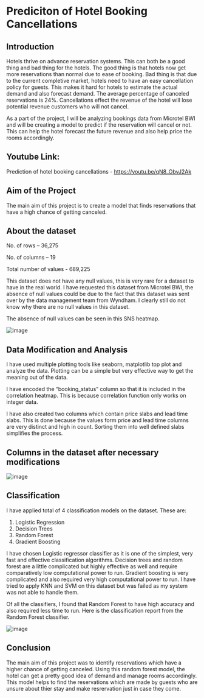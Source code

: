 # Prediciton of Hotel Booking Cancellations
## Introduction
Hotels thrive on advance reservation systems. This can both be a good thing and bad thing for the hotels. The good thing is that hotels now get more reservations than normal due to ease of booking. Bad thing is that due to the current completive market, hotels need to have an easy cancellation policy for guests. This makes it hard for hotels to estimate the actual demand and also forecast demand. The average percentage of canceled reservations is 24%. Cancellations effect the revenue of the hotel will lose potential revenue customers who will not cancel.

As a part of the project, I will be  analyzing bookings data from Microtel BWI and will be creating a model to predict if the reservation will cancel or not. This can help the hotel forecast the future revenue and also help price the rooms accordingly. 

## Youtube Link:
Prediction of hotel booking cancellations - https://youtu.be/qN8_ObvJ2Ak

## Aim of the Project
The main aim of this project is to create a model that finds reservations that have a high chance of getting canceled.

## About the dataset
No. of rows – 36,275

No. of columns – 19

Total number of values  - 689,225

This dataset does not have any null values, this is very rare for a dataset to have in the real world. I have requested this dataset from Microtel BWI, the absence of null values could be due to the fact that this dataset was sent over by the data management team from Wyndham. I clearly still do not know why there are no null values in this dataset. 

The absence of null values can be seen in this SNS heatmap.

![image](https://user-images.githubusercontent.com/90857782/167941430-bdfab31b-e561-44d4-8727-d5c16fc994d7.png)

## Data Modification and Analysis
I have used multiple plotting tools like seaborn, matplotlib top plot and analyze the data. Plotting can be a simple but very effective way to get the meaning out of the data.

I have encoded the “booking_status” column so that it is included in the correlation heatmap. This is because correlation function only works on integer data.

I have also created two columns which contain price slabs and lead time slabs. This is done because the values form price and lead time columns are very distinct and high in count. Sorting them into well defined slabs simplifies the process.

## Columns in the dataset after necessary modifications
![image](https://user-images.githubusercontent.com/90857782/167941552-429f55ff-da25-45cb-828b-b6d7f114a1ea.png)

## Classification
I have applied total of 4 classification models on the dataset. These are:
1. Logistic Regression
2. Decision Trees
3. Random Forest
4. Gradient Boosting 

I have chosen Logistic regressor classifier as it is one of the simplest, very fast and effective classification algorithms. Decision trees and random forest are a little complicated but highly effective as well and require comparatively low computational power to run. Gradient boosting is very complicated and also required very high computational power to run. I have tried to apply KNN and SVM on this dataset but was failed as my system was not able to handle them.

Of all the classifiers, I found that Random Forest to have high accuracy and also required less time to run. Here is the classification report from the Random Forest classifier. 

![image](https://user-images.githubusercontent.com/90857782/167941840-f254c17b-676a-46ae-adb6-305c2ca9b5b5.png)

## Conclusion
The main aim of this project was to identify reservations which have a higher chance of getting canceled. Using this random forest model, the hotel can get a pretty good idea of demand and manage rooms accordingly. This model helps to find the reservations which are made by guests who are unsure about thier stay and make resrervation just in case they come. 
